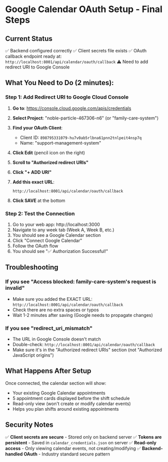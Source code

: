 # Google Calendar OAuth Setup - Final Steps

## Current Status
✅ Backend configured correctly
✅ Client secrets file exists
✅ OAuth callback endpoint ready at: `http://localhost:8001/api/calendar/oauth/callback`
⚠️ Need to add redirect URI to Google Console

## What You Need to Do (2 minutes):

### Step 1: Add Redirect URI to Google Cloud Console

1. **Go to**: https://console.cloud.google.com/apis/credentials
   
2. **Select Project**: "noble-particle-467306-n6" (or "family-care-system")

3. **Find your OAuth Client**:
   - Client ID: `898795331079-hu7v0ab5rlbna61pnn2tnlpeit4nsp7q`
   - Name: "support-management-system"

4. **Click Edit** (pencil icon on the right)

5. **Scroll to "Authorized redirect URIs"**

6. **Click "+ ADD URI"**

7. **Add this exact URL**:
   ```
   http://localhost:8001/api/calendar/oauth/callback
   ```

8. **Click SAVE** at the bottom

### Step 2: Test the Connection

1. Go to your web app: http://localhost:3000
2. Navigate to any week tab (Week A, Week B, etc.)
3. You should see a Google Calendar section
4. Click "Connect Google Calendar"
5. Follow the OAuth flow
6. You should see "✅ Authorization Successful!"

## Troubleshooting

### If you see "Access blocked: family-care-system's request is invalid"
- Make sure you added the EXACT URL: `http://localhost:8001/api/calendar/oauth/callback`
- Check there are no extra spaces or typos
- Wait 1-2 minutes after saving (Google needs to propagate changes)

### If you see "redirect_uri_mismatch"
- The URL in Google Console doesn't match
- Double-check: `http://localhost:8001/api/calendar/oauth/callback`
- Make sure it's in the "Authorized redirect URIs" section (not "Authorized JavaScript origins")

## What Happens After Setup

Once connected, the calendar section will show:
- Your existing Google Calendar appointments
- 5 appointment cards displayed before the shift schedule
- Read-only view (won't create or modify calendar events)
- Helps you plan shifts around existing appointments

## Security Notes

✅ **Client secrets are secure** - Stored only on backend server
✅ **Tokens are persistent** - Saved in `calendar_credentials.json` on server
✅ **Read-only access** - Only viewing calendar events, not creating/modifying
✅ **Backend-handled OAuth** - Industry standard secure pattern

